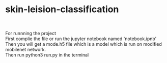 # skin-leision-classification
</br>

For runnning the project</br>
First complie the file or run the jupyter notebook named 'notebook.ipnb' 
</br>
Then you will get a mode.h5 file which is a model which is run on modified mobilenet network.
</br>
Then run python3 run.py in the terminal
